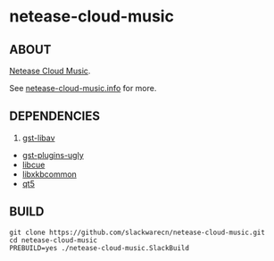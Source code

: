 # netease-cloud-music

## ABOUT

[Netease Cloud Music](http://music.163.com/#/download).

See [netease-cloud-music.info](netease-cloud-music.info) for more.

## DEPENDENCIES

1. [gst-libav](https://slackbuilds.org/repository/14.2/multimedia/gst-libav/)
+ [gst-plugins-ugly](https://slackbuilds.org/repository/14.2/multimedia/gst-plugins-ugly/)
+ [libcue](https://slackbuilds.org/repository/14.2/libraries/libcue/)
+ [libxkbcommon](https://slackbuilds.org/repository/14.2/libraries/libxkbcommon/)
+ [qt5](https://slackbuilds.org/repository/14.2/libraries/qt5/)

## BUILD

```
git clone https://github.com/slackwarecn/netease-cloud-music.git
cd netease-cloud-music
PREBUILD=yes ./netease-cloud-music.SlackBuild
```

